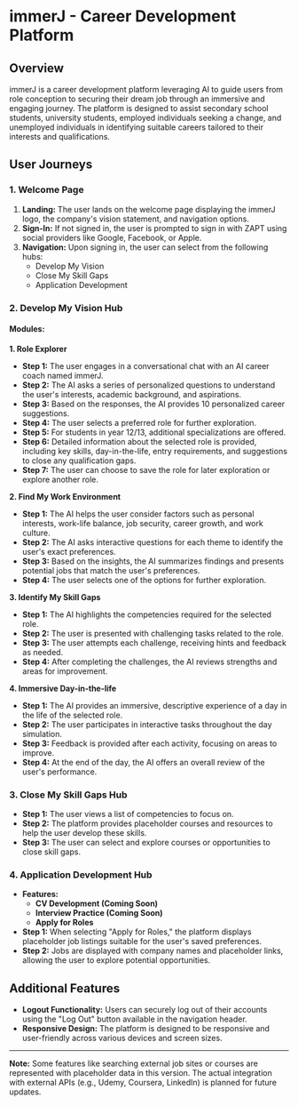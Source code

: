 # immerJ - Career Development Platform

## Overview

immerJ is a career development platform leveraging AI to guide users from role conception to securing their dream job through an immersive and engaging journey. The platform is designed to assist secondary school students, university students, employed individuals seeking a change, and unemployed individuals in identifying suitable careers tailored to their interests and qualifications.

## User Journeys

### 1. Welcome Page

1. **Landing:** The user lands on the welcome page displaying the immerJ logo, the company's vision statement, and navigation options.
2. **Sign-In:** If not signed in, the user is prompted to sign in with ZAPT using social providers like Google, Facebook, or Apple.
3. **Navigation:** Upon signing in, the user can select from the following hubs:
   - Develop My Vision
   - Close My Skill Gaps
   - Application Development

### 2. Develop My Vision Hub

#### Modules:

**1. Role Explorer**

- **Step 1:** The user engages in a conversational chat with an AI career coach named immerJ.
- **Step 2:** The AI asks a series of personalized questions to understand the user's interests, academic background, and aspirations.
- **Step 3:** Based on the responses, the AI provides 10 personalized career suggestions.
- **Step 4:** The user selects a preferred role for further exploration.
- **Step 5:** For students in year 12/13, additional specializations are offered.
- **Step 6:** Detailed information about the selected role is provided, including key skills, day-in-the-life, entry requirements, and suggestions to close any qualification gaps.
- **Step 7:** The user can choose to save the role for later exploration or explore another role.

**2. Find My Work Environment**

- **Step 1:** The AI helps the user consider factors such as personal interests, work-life balance, job security, career growth, and work culture.
- **Step 2:** The AI asks interactive questions for each theme to identify the user's exact preferences.
- **Step 3:** Based on the insights, the AI summarizes findings and presents potential jobs that match the user's preferences.
- **Step 4:** The user selects one of the options for further exploration.

**3. Identify My Skill Gaps**

- **Step 1:** The AI highlights the competencies required for the selected role.
- **Step 2:** The user is presented with challenging tasks related to the role.
- **Step 3:** The user attempts each challenge, receiving hints and feedback as needed.
- **Step 4:** After completing the challenges, the AI reviews strengths and areas for improvement.

**4. Immersive Day-in-the-life**

- **Step 1:** The AI provides an immersive, descriptive experience of a day in the life of the selected role.
- **Step 2:** The user participates in interactive tasks throughout the day simulation.
- **Step 3:** Feedback is provided after each activity, focusing on areas to improve.
- **Step 4:** At the end of the day, the AI offers an overall review of the user's performance.

### 3. Close My Skill Gaps Hub

- **Step 1:** The user views a list of competencies to focus on.
- **Step 2:** The platform provides placeholder courses and resources to help the user develop these skills.
- **Step 3:** The user can select and explore courses or opportunities to close skill gaps.

### 4. Application Development Hub

- **Features:**
  - **CV Development (Coming Soon)**
  - **Interview Practice (Coming Soon)**
  - **Apply for Roles**
- **Step 1:** When selecting "Apply for Roles," the platform displays placeholder job listings suitable for the user's saved preferences.
- **Step 2:** Jobs are displayed with company names and placeholder links, allowing the user to explore potential opportunities.

## Additional Features

- **Logout Functionality:** Users can securely log out of their accounts using the "Log Out" button available in the navigation header.
- **Responsive Design:** The platform is designed to be responsive and user-friendly across various devices and screen sizes.

---

**Note:** Some features like searching external job sites or courses are represented with placeholder data in this version. The actual integration with external APIs (e.g., Udemy, Coursera, LinkedIn) is planned for future updates.